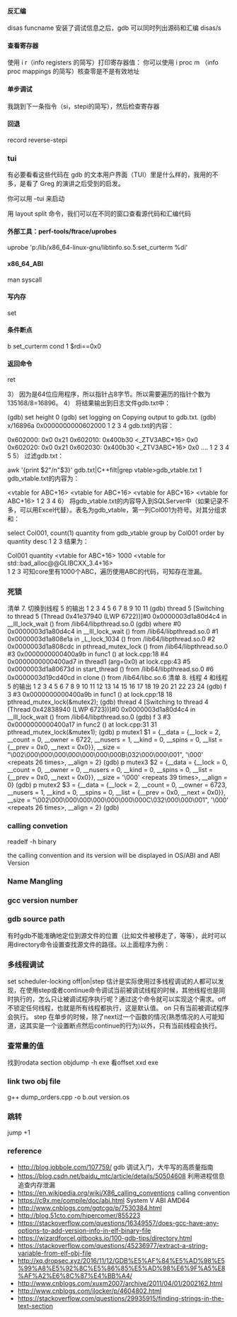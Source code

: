 #### 反汇编
disas funcname
安装了调试信息之后，gdb 可以同时列出源码和汇编
disas/s

#### 查看寄存器
使用 i r（info registers 的简写）打印寄存器值：
你可以使用 i proc m （info proc mappings 的简写）核查零是不是有效地址

#### 单步调试
我跳到下一条指令（si，stepi的简写），然后检查寄存器

#### 回退
record
reverse-stepi

### tui
有必要看看这些代码在 gdb 的文本用户界面（TUI）里是什么样的，我用的不多，是看了 Greg 的演讲之后受到的启发。

你可以用 –tui 来启动

用 layout split 命令，我们可以在不同的窗口查看源代码和汇编代码

#### 外部工具：perf-tools/ftrace/uprobes
uprobe 'p:/lib/x86_64-linux-gnu/libtinfo.so.5:set_curterm %di'

#### x86_64_ABI
man syscall

#### 写内存
set

#### 条件断点
b set_curterm
cond 1 $rdi==0x0

#### 返回命令
ret


3） 因为是64位应用程序，所以指针占8字节。所以需要遍历的指针个数为135168/8=16896。 
4） 将结果输出到日志文件gdb.txt中：

(gdb) set height 0
(gdb) set logging on
Copying output to gdb.txt.
(gdb) x/16896a 0x0000000000602000
1
2
3
4
gdb.txt的内容：

0x602000:       0x0     0x21
0x602010:       0x400b30 <_ZTV3ABC+16>  0x0
0x602020:       0x0     0x21
0x602030:       0x400b30 <_ZTV3ABC+16>  0x0
….
1
2
3
4
5
5） 过滤gdb.txt：

awk '{print $2"/n"$3}' gdb.txt|C++filt|grep vtable>gdb_vtable.txt
1
gdb_vtable.txt的内容为：

<vtable for ABC+16>
<vtable for ABC+16>
<vtable for ABC+16>
<vtable for ABC+16>
1
2
3
4
6） 将gdb_vtable.txt的内容导入到SQLServer中（如果记录不多，可以用Excel代替）。表名为gdb_vtable，第一列Col001为符号。对其分组求和：

select Col001, count(1) quantity from gdb_vtable
group by Col001
order by quantity desc
1
2
3
结果为：

Col001                                                                                    quantity
<vtable for ABC+16>                                                              1000
<vtable for std::bad_alloc@@GLIBCXX_3.4+16>          
1
2
3
可知core里有1000个ABC，遍历使用ABC的代码，可知存在泄漏。

### 死锁

清单 7. 切换到线程 5 的输出
1
2
3
4
5
6
7
8
9
10
11
(gdb) thread 5 
[Switching to thread 5 (Thread 0x41e37940 (LWP 6722))]#0  0x0000003d1a80d4c4 in 
__lll_lock_wait () from /lib64/libpthread.so.0 
(gdb) where 
#0  0x0000003d1a80d4c4 in __lll_lock_wait () from /lib64/libpthread.so.0 
#1  0x0000003d1a808e1a in _L_lock_1034 () from /lib64/libpthread.so.0 
#2  0x0000003d1a808cdc in pthread_mutex_lock () from /lib64/libpthread.so.0 
#3  0x0000000000400a9b in func1 () at lock.cpp:18 
#4  0x0000000000400ad7 in thread1 (arg=0x0) at lock.cpp:43 
#5  0x0000003d1a80673d in start_thread () from /lib64/libpthread.so.0 
#6  0x0000003d19cd40cd in clone () from /lib64/libc.so.6
清单 8. 线程 4 和线程 5 的输出
1
2
3
4
5
6
7
8
9
10
11
12
13
14
15
16
17
18
19
20
21
22
23
24
(gdb) f 3 
#3  0x0000000000400a9b in func1 () at lock.cpp:18 
18          pthread_mutex_lock(&mutex2); 
(gdb) thread 4 
[Switching to thread 4 (Thread 0x42838940 (LWP 6723))]#0  0x0000003d1a80d4c4 in 
__lll_lock_wait () from /lib64/libpthread.so.0 
(gdb) f 3 
#3  0x0000000000400a17 in func2 () at lock.cpp:31 
31          pthread_mutex_lock(&mutex1); 
(gdb) p mutex1 
$1 = {__data = {__lock = 2, __count = 0, __owner = 6722, __nusers = 1, __kind = 0, 
__spins = 0, __list = {__prev = 0x0, __next = 0x0}}, 
 __size = "\002\000\000\000\000\000\000\000B\032\000\000\001", '\000'
<repeats 26 times>, __align = 2} 
(gdb) p mutex3 
$2 = {__data = {__lock = 0, __count = 0, __owner = 0, __nusers = 0, 
__kind = 0, __spins = 0, __list = {__prev = 0x0, __next = 0x0}}, 
__size = '\000' <repeats 39 times>, __align = 0} 
(gdb) p mutex2 
$3 = {__data = {__lock = 2, __count = 0, __owner = 6723, __nusers = 1, 
__kind = 0, __spins = 0, __list = {__prev = 0x0, __next = 0x0}}, 
 __size = "\002\000\000\000\000\000\000\000C\032\000\000\001", '\000'
<repeats 26 times>, __align = 2} 
(gdb)

### calling convetion
readelf -h binary

the calling convention and its version will be displayed in OS/ABI and ABI Version

### Name Mangling

### gcc version number

### gdb source path
有时gdb不能准确地定位到源文件的位置（比如文件被移走了，等等），此时可以用directory命令设置查找源文件的路径。以上面程序为例：

### 多线程调试
set scheduler-locking off|on|step 估计是实际使用过多线程调试的人都可以发现，在使用step或者continue命令调试当前被调试线程的时候，其他线程也是同时执行的，怎么只让被调试程序执行呢？通过这个命令就可以实现这个需求。off 不锁定任何线程，也就是所有线程都执行，这是默认值。 on 只有当前被调试程序会执行。 step 在单步的时候，除了next过一个函数的情况(熟悉情况的人可能知道，这其实是一个设置断点然后continue的行为)以外，只有当前线程会执行。

### 查常量的值
找到rodata section objdump -h exe 看offset
xxd exe

### link two obj file
g++ dump_orders.cpp -o b.out version.os

### 跳转
jump +1


### reference
* http://blog.jobbole.com/107759/ gdb 调试入门，大牛写的高质量指南
* https://blog.csdn.net/baidu_mtc/article/details/50504608 利用进程信息追查内存泄漏
* https://en.wikipedia.org/wiki/X86_calling_conventions calling convention
* https://c9x.me/compile/doc/abi.html System V ABI AMD64
* http://www.cnblogs.com/gqtcgq/p/7530384.html
* http://blog.51cto.com/hipercomer/855223
* https://stackoverflow.com/questions/16349557/does-gcc-have-any-options-to-add-version-info-in-elf-binary-file
* https://wizardforcel.gitbooks.io/100-gdb-tips/directory.html
* https://stackoverflow.com/questions/45236977/extract-a-string-variable-from-elf-obj-file
* http://xq.dropsec.xyz/2016/11/12/GDB%E5%AF%84%E5%AD%98%E5%99%A8%E5%92%8C%E5%86%85%E5%AD%98%E6%9F%A5%E8%AF%A2%E6%8C%87%E4%BB%A4/
* http://www.cnblogs.com/xuxm2007/archive/2011/04/01/2002162.html
* http://www.cnblogs.com/ilocker/p/4604802.html
* https://stackoverflow.com/questions/29935915/finding-strings-in-the-text-section
